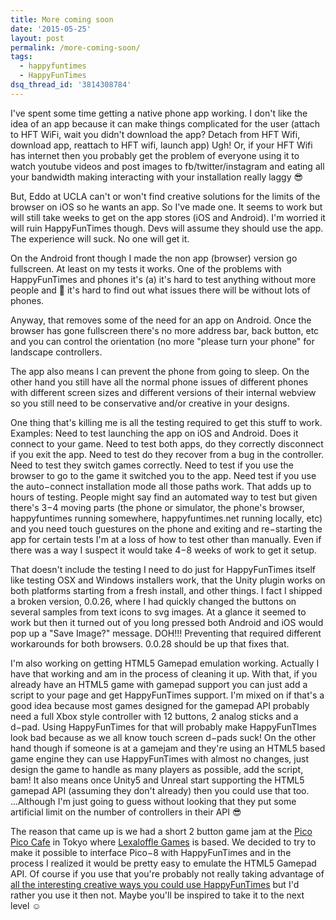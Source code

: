 ```yaml
---
title: More coming soon
date: '2015-05-25'
layout: post
permalink: /more-coming-soon/
tags:
  - happyfuntimes
  - HappyFunTimes
dsq_thread_id: '3814308784'
---
```

I've spent some time getting a native phone app working. I don't like the idea
of an app because it can make things complicated for the user (attach to HFT
WiFi, wait you didn't download the app? Detach from HFT Wifi, download app,
reattach to HFT wifi, launch app) Ugh! Or, if your HFT Wifi has internet then
you probably get the problem of everyone using it to watch youtube videos and
post images to fb/twitter/instagram and eating all your bandwidth making
interacting with your installation really laggy &#128526;

But, Eddo at UCLA can't or won't find creative solutions for the limits of the
browser on iOS so he wants an app. So I've made one. It seems to work but will
still take weeks to get on the app stores (iOS and Android). I'm worried it
will ruin HappyFunTimes though. Devs will assume they should use the app. The
experience will suck. No one will get it.

On the Android front though I made the non app (browser) version go fullscreen.
At least on my tests it works. One of the problems with HappyFunTimes and
phones it's (a) it's hard to test anything without more people and &#127866;
it's hard to find out what issues there will be without lots of phones.

Anyway, that  removes some of the need for an app on Android. Once the browser
has gone fullscreen there's no more address bar, back button, etc and you can
control the orientation (no more "please turn your phone" for landscape
controllers.

The app also means I can prevent the phone from going to sleep. On the other
hand you still have all the normal phone issues of different phones with
different screen sizes and different versions of their internal webview so you
still need to be conservative and/or creative in your designs.

One thing that's killing me is all the testing required to get this stuff to
work. Examples: Need to test launching the app on iOS and Android. Does it
connect to your game. Need to test both apps, do they correctly disconnect if
you exit the app. Need to test do they recover from a bug in the controller.
Need to test they switch games correctly. Need to test if you use the browser
to go to the game it switched you to the app. Need test if you use the
auto&minus;connect installation mode all those paths work. That adds up to
hours of testing. People might say find an automated way to test but given
there's 3&minus;4 moving parts (the phone or simulator, the phone's browser,
happyfuntimes running somewhere, happyfuntimes.net running locally, etc) and
you need touch guestures on the phone and exiting and re&minus;starting the app
for certain tests I'm at a loss of how to test other than manually. Even if
there was a way I suspect it would take 4&minus;8 weeks of work to get it
setup.

That doesn't include the testing I need to do just for HappyFunTimes itself
like testing OSX and Windows installers work, that the Unity plugin works on
both platforms starting from a fresh install, and other things. I fact I
shipped a broken version, 0.0.26, where I had quickly changed the buttons on
several samples from text icons to svg images. At a glance it seemed to work
but then it turned out of you long pressed both Android and iOS would pop up a
"Save Image?" message. DOH!!! Preventing that required different workarounds
for both browsers. 0.0.28 should be up that fixes that.

I'm also working on getting HTML5 Gamepad emulation working. Actually I have
that working and am in the process of cleaning it up. With that, if you already
have an HTML5 game with gamepad support you can just add a script to your page
and get HappyFunTimes support. I'm mixed on if that's a good idea because most
games designed for the gamepad API probably need a full Xbox style controller
with 12 buttons, 2 analog sticks and a d&minus;pad. Using HappyFunTimes for
that will probably make HappyFunTImes look bad because as we all know touch
screen d&minus;pads suck! On the other hand though if someone is at a gamejam
and they're using an HTML5 based game engine they can use HappyFunTimes with
almost no changes, just design the game to handle as many players as possible,
add the script, bam! It also means once Unity5 and Unreal start supporting the
HTML5 gamepad API (assuming they don't already) then you could use that too.
...Although I'm just going to guess without looking that they put some
artificial limit on the number of controllers in their API &#128526;

The reason that came up is we had a short 2 button game jam at the [Pico Pico Cafe](http://www.picopicocafe.com) in Tokyo where [Lexaloffle Games](http://www.lexaloffle.com) is based. We decided to try to make it possible to interface Pico&minus;8 with
HappyFunTimes and in the process I realized it would be pretty easy to emulate
the HTML5 Gamepad API. Of course if you use that you're probably not really
taking advantage of [all the interesting creative ways you could use HappyFunTimes](/blog/thinking-outside-the-box-making-hft-games/) but I'd rather you use it then not. Maybe you'll be inspired to take it to the
next level &#9786;